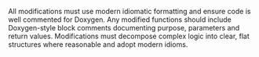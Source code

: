 All modifications must use modern idiomatic formatting and ensure code is well commented for Doxygen.
Any modified functions should include Doxygen-style block comments documenting purpose, parameters and return values.
Modifications must decompose complex logic into clear, flat structures where reasonable and adopt modern idioms.
